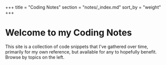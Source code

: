 +++
title = "Coding Notes"
section = "notes/_index.md"
sort_by = "weight"
+++

# Welcome to my Coding Notes

This site is a collection of code snippets that I've gathered over time, primarily for my own reference, but available for any to hopefully benefit. Browse by topics on the left.

